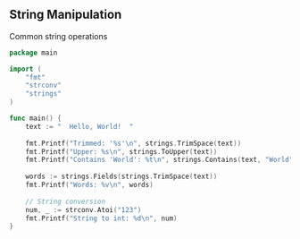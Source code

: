 <!-- METADATA
{
  "title": "Golang String Manipulation",
  "tags": [
    "go",
    "io",
    "strings"
  ],
  "language": "go"
}
-->

## String Manipulation
Common string operations
```go
package main

import (
    "fmt"
    "strconv"
    "strings"
)

func main() {
    text := "  Hello, World!  "
    
    fmt.Printf("Trimmed: '%s'\n", strings.TrimSpace(text))
    fmt.Printf("Upper: %s\n", strings.ToUpper(text))
    fmt.Printf("Contains 'World': %t\n", strings.Contains(text, "World"))
    
    words := strings.Fields(strings.TrimSpace(text))
    fmt.Printf("Words: %v\n", words)
    
    // String conversion
    num, _ := strconv.Atoi("123")
    fmt.Printf("String to int: %d\n", num)
}
```